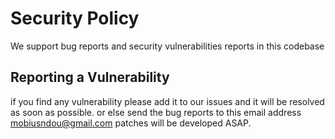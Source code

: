 # Security Policy

We support bug reports and security vulnerabilities reports in this codebase

## Reporting a Vulnerability
if you find any vulnerability please add it to our issues and it will be resolved as soon as possible.
or else send the bug reports to this email address mobiusndou@gmail.com patches will be developed ASAP.
